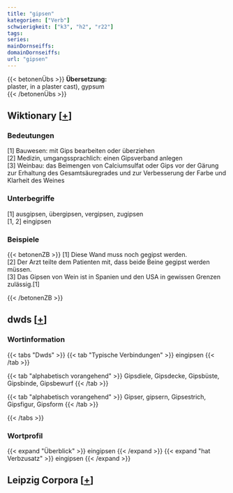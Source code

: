 ```yaml
---
title: "gipsen"
kategorien: ["Verb"]
schwierigkeit: ["k3", "h2", "r22"]
tags:
series:
mainDornseiffs:
domainDornseiffs:
url: "gipsen"
---
```


{{< betonenÜbs >}}
**Übersetzung:**  
plaster, in a plaster cast), gypsum  
{{< /betonenÜbs >}}

## Wiktionary [[+](https://de.wiktionary.org/wiki/gipsen)]

### Bedeutungen
[1] Bauwesen: mit Gips bearbeiten oder überziehen  
[2] Medizin, umgangssprachlich: einen Gipsverband anlegen  
[3] Weinbau: das Beimengen von Calciumsulfat oder Gips vor der Gärung zur Erhaltung des Gesamtsäuregrades und zur Verbesserung der Farbe und Klarheit des Weines  

### Unterbegriffe
[1] ausgipsen, übergipsen, vergipsen, zugipsen  
[1, 2] eingipsen  

### Beispiele
{{< betonenZB >}}
[1] Diese Wand muss noch gegipst werden.  
[2] Der Arzt teilte dem Patienten mit, dass beide Beine gegipst werden müssen.  
[3] Das Gipsen von Wein ist in Spanien und den USA in gewissen Grenzen zulässig.[1]  

{{< /betonenZB >}}


## dwds [[+](https://www.dwds.de/wb/gipsen)]

### Wortinformation
{{< tabs "Dwds" >}}
{{< tab "Typische Verbindungen" >}}
eingipsen
{{< /tab >}}

{{< tab "alphabetisch vorangehend" >}}
Gipsdiele, Gipsdecke, Gipsbüste, Gipsbinde, Gipsbewurf
{{< /tab >}}

{{< tab "alphabetisch vorangehend" >}}
Gipser, gipsern, Gipsestrich, Gipsfigur, Gipsform
{{< /tab >}}

{{< /tabs >}}

### Wortprofil
{{< expand "Überblick" >}} eingipsen {{< /expand >}}
{{< expand "hat Verbzusatz" >}} eingipsen {{< /expand >}}

## Leipzig Corpora [[+](https://corpora.uni-leipzig.de/en/res?word=gipsen&corpusId=deu_newscrawl-public_2018)]

